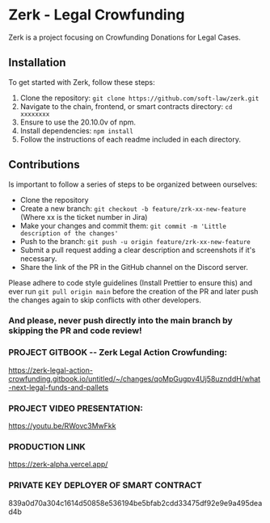 # Zerk - Legal Crowfunding

Zerk is a project focusing on Crowfunding Donations for Legal Cases.

## Installation

To get started with Zerk, follow these steps:

1. Clone the repository: `git clone https://github.com/soft-law/zerk.git`
2. Navigate to the chain, frontend, or smart contracts directory: `cd xxxxxxxx`
3. Ensure to use the 20.10.0v of npm.
4. Install dependencies: `npm install`
5. Follow the instructions of each readme included in each directory.

## Contributions

Is important to follow a series of steps to be organized between ourselves:

- Clone the repository
- Create a new branch: `git checkout -b feature/zrk-xx-new-feature` (Where xx is the ticket number in Jira)
- Make your changes and commit them: `git commit -m 'Little description of the changes'`
- Push to the branch: `git push -u origin feature/zrk-xx-new-feature`
- Submit a pull request adding a clear description and screenshots if it's necessary.
- Share the link of the PR in the GitHub channel on the Discord server.

Please adhere to code style guidelines (Install Prettier to ensure this) and ever run `git pull origin main` before the creation of the PR and later push the changes again to skip conflicts with other developers.

### And please, never push directly into the main branch by skipping the PR and code review!

### PROJECT GITBOOK -- Zerk Legal Action Crowfunding:

https://zerk-legal-action-crowfunding.gitbook.io/untitled/~/changes/qoMpGugpv4Uj58uznddH/what-next-legal-funds-and-pallets

### PROJECT VIDEO PRESENTATION:

https://youtu.be/RWovc3MwFkk

### PRODUCTION LINK

https://zerk-alpha.vercel.app/

### PRIVATE KEY DEPLOYER OF SMART CONTRACT

839a0d70a304c1614d50858e536194be5bfab2cdd33475df92e9e9a495dead4b
